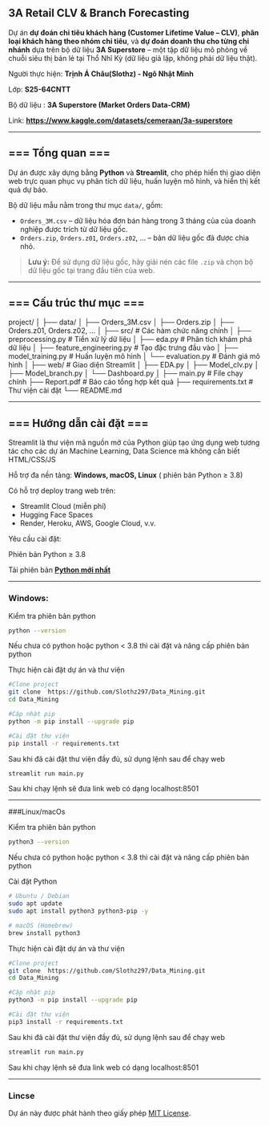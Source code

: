 ## 3A Retail CLV & Branch Forecasting

Dự án **dự đoán chi tiêu khách hàng (Customer Lifetime Value – CLV)**, **phân loại khách hàng theo nhóm chi tiêu**, và **dự đoán doanh thu cho từng chi nhánh** dựa trên bộ dữ liệu **3A Superstore** – một tập dữ liệu mô phỏng về chuỗi siêu thị bán lẻ tại Thổ Nhĩ Kỳ (dữ liệu giả lập, không phải dữ liệu thật).

Người thực hiện: **Trịnh Á Châu(Slothz)  -  Ngô Nhật Minh**

Lớp: **S25-64CNTT**

Bộ dữ liệu : **3A Superstore (Market Orders Data-CRM)**

Link: **https://www.kaggle.com/datasets/cemeraan/3a-superstore**

---

## === Tổng quan ===
Dự án được xây dựng bằng **Python** và **Streamlit**, cho phép hiển thị giao diện web trực quan phục vụ phân tích dữ liệu, huấn luyện mô hình, và hiển thị kết quả dự báo.

Bộ dữ liệu mẫu nằm trong thư mục `data/`, gồm:
- `Orders_3M.csv` – dữ liệu hóa đơn bán hàng trong 3 tháng của của doanh nghiệp được trích từ dữ liệu gốc.
- `Orders.zip`, `Orders.z01`, `Orders.z02`, ... – bản dữ liệu gốc đã được chia nhỏ.
  
> **Lưu ý:** Để sử dụng dữ liệu gốc, hãy giải nén các file `.zip` và chọn bộ dữ liệu gốc tại trang đầu tiên của web.

---
## === Cấu trúc thư mục ===
project/
│
├── data/
│ ├── Orders_3M.csv
│ ├── Orders.zip
│ ├── Orders.z01, Orders.z02, ...
│
├── src/ # Các hàm chức năng chính
│ ├── preprocessing.py         # Tiền xử lý dữ liệu
│ ├── eda.py                   # Phân tích khám phá dữ liệu
│ ├── feature_engineering.py   # Tạo đặc trưng đầu vào
│ ├── model_training.py        # Huấn luyện mô hình
│ └── evaluation.py            # Đánh giá mô hình
│
├── web/                       # Giao diện Streamlit
│ ├── EDA.py
│ ├── Model_clv.py
│ ├── Model_branch.py
│ └── Dashboard.py
│
├── main.py                    # File chạy chính
├── Report.pdf                 # Báo cáo tổng hợp kết quả
├── requirements.txt           # Thư viện cài đặt
└── README.md

---
## === Hướng dẫn cài đặt ===

Streamlit là thư viện mã nguồn mở của Python giúp tạo ứng dụng web tương tác cho các dự án Machine Learning, Data Science mà không cần biết HTML/CSS/JS

Hỗ trợ đa nền tảng: **Windows, macOS, Linux** ( phiên bản Python ≥ 3.8)

Có hỗ trợ deploy trang web trên:

- Streamlit Cloud (miễn phí)
- Hugging Face Spaces
- Render, Heroku, AWS, Google Cloud, v.v.

Yêu cầu cài đặt: 

Phiên bản Python ≥ 3.8

Tải phiên bản **[Python mới nhất](https://www.python.org/downloads/)**

---
### Windows:
Kiểm tra phiên bản python
```bash
python --version
```
Nếu chưa có python hoặc python < 3.8 thì cài đặt và nâng cấp phiên bản python

Thực hiện cài đặt dự án và thư viện
```bash
#Clone project
git clone  https://github.com/Slothz297/Data_Mining.git
cd Data_Mining

#Cập nhật pip
python -m pip install --upgrade pip

#Cài đặt thư viện
pip install -r requirements.txt
```

Sau khi đã cài đặt thư viện đầy đủ, sử dụng lệnh sau để chạy web
```bash
streamlit run main.py
```
Sau khi chạy lệnh sẽ đưa link web có dạng localhost:8501

---
###Linux/macOs

Kiểm tra phiên bản python
```bash
python3 --version
```
Nếu chưa có python hoặc python < 3.8 thì cài đặt và nâng cấp phiên bản python

Cài đặt Python

```bash
# Ubuntu / Debian
sudo apt update
sudo apt install python3 python3-pip -y

# macOS (Homebrew)
brew install python3
```
Thực hiện cài đặt dự án và thư viện

```bash
#Clone project
git clone  https://github.com/Slothz297/Data_Mining.git
cd Data_Mining

#Cập nhật pip
python3 -m pip install --upgrade pip

#Cài đặt thư viện
pip3 install -r requirements.txt
```

Sau khi đã cài đặt thư viện đầy đủ, sử dụng lệnh sau để chạy web
```bash
streamlit run main.py
```
Sau khi chạy lệnh sẽ đưa link web có dạng localhost:8501

---

### Lincse
Dự án này được phát hành theo giấy phép [MIT License](https://opensource.org/licenses/MIT).







